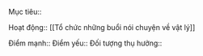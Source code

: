 

Mục tiêu::

Hoạt động:: [[Tổ chức những buổi nói chuyện về vật lý]]

Điểm mạnh::
Điểm yếu::
Đối tượng thụ hưởng::
